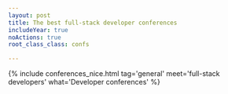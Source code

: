 ```yaml
---
layout: post
title: The best full-stack developer conferences 
includeYear: true
noActions: true
root_class_class: confs

---
```


{% include conferences_nice.html tag='general' meet='full-stack developers' what='Developer conferences' %}